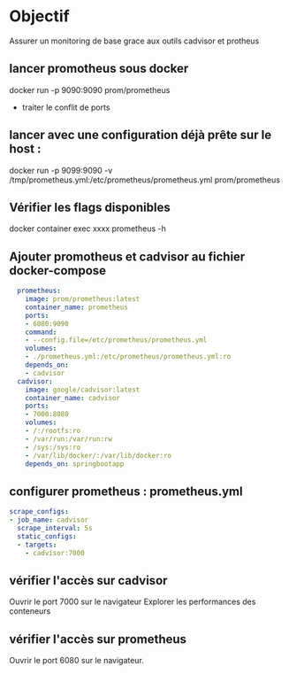 # Objectif  
Assurer un monitoring de base grace aux outils cadvisor et protheus

## lancer promotheus sous docker
docker run -p 9090:9090 prom/prometheus

* traiter le conflit de ports

## lancer avec une configuration déjà prête sur le host :
docker run -p 9099:9090 -v /tmp/prometheus.yml:/etc/prometheus/prometheus.yml prom/prometheus

## Vérifier les flags disponibles
docker container exec xxxx prometheus -h

## Ajouter promotheus et cadvisor au fichier docker-compose
```yaml
  prometheus:
    image: prom/prometheus:latest
    container_name: prometheus
    ports:
    - 6080:9090
    command:
    - --config.file=/etc/prometheus/prometheus.yml
    volumes:
    - ./prometheus.yml:/etc/prometheus/prometheus.yml:ro
    depends_on:
    - cadvisor
  cadvisor:
    image: google/cadvisor:latest
    container_name: cadvisor
    ports:
    - 7000:8080
    volumes:
    - /:/rootfs:ro
    - /var/run:/var/run:rw
    - /sys:/sys:ro
    - /var/lib/docker/:/var/lib/docker:ro
    depends_on: springbootapp
 ```
## configurer prometheus : prometheus.yml
```yaml
scrape_configs:
- job_name: cadvisor
  scrape_interval: 5s
  static_configs:
  - targets:
    - cadvisor:7000
```    
## vérifier l'accès sur cadvisor 
Ouvrir le port 7000 sur le navigateur
Explorer les performances des conteneurs


## vérifier l'accès sur prometheus
Ouvrir le port 6080 sur le navigateur.